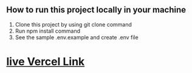 ## How to run this project locally in your machine

1. Clone this project by using git clone command
2. Run npm install command
3. See the sample .env.example and create .env file

# [live Vercel Link](https://user-order-management-flame.vercel.app/)
